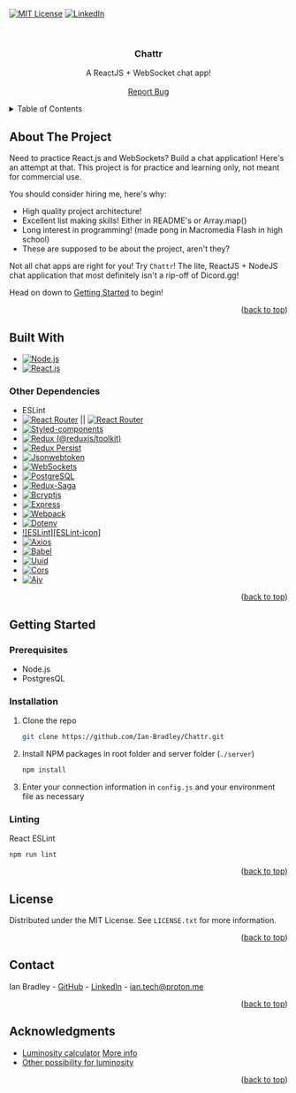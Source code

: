 <a name="readme-top"></a>


<!-- PROJECT SHIELD -->
<!-- [![Contributors][contributors-shield]][contributors-url]
[![Forks][forks-shield]][forks-url]
[![Stargazers][stars-shield]][stars-url]
[![Issues][issues-shield]][issues-url] -->
[![MIT License][license-shield]][license-url]
[![LinkedIn][linkedin-shield]][linkedin-url]


<br />


<!-- PROJECT LOGO -->
<div align="center">
  <a href="https://github.com/Ian-Bradley/Chattr">
    <!-- <img src="images/logo.png" alt="Logo" width="80" height="80"> -->
  </a>
  <h3 align="center">Chattr</h3>
  <p align="center">
    A ReactJS + WebSocket chat app!
    <!-- <br /> -->
    <!-- <a href=""><strong>Explore the docs »</strong></a> -->
    <br />
    <br />
    <!-- <a href="">View Demo</a> -->
    <!-- · -->
    <a href="https://github.com/Ian-Bradley/Chattr/issues">Report Bug</a>
    <!-- · -->
    <!-- <a href="https://github.com/Ian-Bradley/Chattr/issues">Request Feature</a> -->
  </p>
</div>


<!-- TABLE OF CONTENTS -->
<details>
  <summary>Table of Contents</summary>
  <ol>
    <li>
      <a href="#about-the-project">About The Project</a>
      <ul>
        <li><a href="#built-with">Built With</a></li>
      </ul>
    </li>
    <li>
      <a href="#getting-started">Getting Started</a>
      <ul>
        <li><a href="#prerequisites">Prerequisites</a></li>
        <li><a href="#installation">Installation</a></li>
      </ul>
    </li>
    <li><a href="#license">License</a></li>
    <li><a href="#contact">Contact</a></li>
    <li><a href="#acknowledgments">Acknowledgments</a></li>
  </ol>
</details>


<!-- ABOUT THE PROJECT -->
## About The Project

<!-- [![Product Name Screen Shot][product-screenshot]](https://example.com) -->

Need to practice React.js and WebSockets? Build a chat application! Here's an attempt at that. This project is for practice and learning only, not meant for commercial use.

You should consider hiring me, here's why:
* High quality project architecture!
* Excellent list making skills! Either in README's or Array.map()
* Long interest in programming! (made pong in Macromedia Flash in high school)
* These are supposed to be about the project, aren't they?

Not all chat apps are right for you! Try `Chattr`! The lite, ReactJS + NodeJS chat application that most definitely isn't a rip-off of Dicord.gg!


Head on down to <a href="#getting-started">Getting Started</a> to begin!


<p align="right">(<a href="#readme-top">back to top</a>)</p>



## Built With

* [![Node.js][Node-icon]][Node-url]
* [![React.js][React-icon]][React-url]

### Other Dependencies

* ESLint
* [![React Router][React Router-icon]][React Router-url] || [![React Router][React Router-icon]][React Router-url2]
* [![Styled-components][Styled-components-icon]][Styled-components-url]
* [![Redux (@reduxjs/toolkit)][Redux-icon]][Redux-url]
* [![Redux Persist][Redux Persist-icon]][Redux Persist-url]
* [![Jsonwebtoken][Jsonwebtoken-icon]][Jsonwebtoken-url]
* [![WebSockets][WebSockets-icon]][WebSockets-url]
* [![PostgreSQL][PostgreSQL-icon]][PostgreSQL-url]
* [![Redux-Saga][Redux-Saga-icon]][Redux-Saga-url]
* [![Bcryptjs][Bcryptjs-icon]][Bcryptjs-url]
* [![Express][Express-icon]][Express-url]
* [![Webpack][Webpack-icon]][Webpack-url]
* [![Dotenv][Dotenv-icon]][Dotenv-url]
* [![ESLint][ESLint-icon]][ESLint-url]
* [![Axios][Axios-icon]][Axios-url]
* [![Babel][Babel-icon]][Babel-url]
* [![Uuid][Uuid-icon]][Uuid-url]
* [![Cors][Cors-icon]][Cors-url]
* [![Ajv][Ajv-icon]][Ajv-url]


<p align="right">(<a href="#readme-top">back to top</a>)</p>



<!-- GETTING STARTED -->
## Getting Started


### Prerequisites

* Node.js
* PostgresQL

### Installation

1. Clone the repo
   ```sh
   git clone https://github.com/Ian-Bradley/Chattr.git
   ```
2. Install NPM packages in root folder and server folder (`./server`)
   ```sh
   npm install
   ```
3. Enter your connection information in `config.js` and your environment file as necessary

### Linting

React ESLint

```
npm run lint
```


<p align="right">(<a href="#readme-top">back to top</a>)</p>



<!-- LICENSE -->
## License

Distributed under the MIT License. See `LICENSE.txt` for more information.

<p align="right">(<a href="#readme-top">back to top</a>)</p>



<!-- CONTACT -->
## Contact

Ian Bradley - [GitHub](https://github.com/Ian-Bradley/) - [LinkedIn](https://linkedin.com/in/ian-bradley-418505159/) - ian.tech@proton.me


<p align="right">(<a href="#readme-top">back to top</a>)</p>



<!-- ACKNOWLEDGMENTS -->
## Acknowledgments

* [Luminosity calculator](https://react-icons.github.io/react-icons/search) [More info](https://en.wikipedia.org/wiki/Rec._709#Luma_coefficients)
* [Other possibility for luminosity](https://github.com/bgrins/TinyColor)


<p align="right">(<a href="#readme-top">back to top</a>)</p>

<!-- MARKDOWN LINKS & IMAGES -->
<!-- [contributors-shield]: https://img.shields.io/github/contributors/Ian-Bradley/Chattr?style=flat-square
[contributors-url]: https://github.com/Ian-Bradley/Chattr/graphs/contributors
[forks-shield]: https://img.shields.io/github/forks/Ian-Bradley/Chattr?style=flat-square
[forks-url]: https://github.com/Ian-Bradley/Chattr/network/members
[stars-shield]: https://img.shields.io/github/stars/Ian-Bradley/Chattr?style=flat-square
[stars-url]: https://github.com/Ian-Bradley/Chattr/stargazers
[issues-shield]: https://img.shields.io/github/issues/Ian-Bradley/Chattr?style=flat-square
[issues-url]: https://github.com/Ian-Bradley/Chattr/issues -->
[license-shield]: https://img.shields.io/github/license/Ian-Bradley/Chattr?style=flat-square
[license-url]: https://github.com/Ian-Bradley/Chattr/blob/master/LICENSE.txt
[linkedin-shield]: https://img.shields.io/badge/-LinkedIn-black?style=plastic&logo=linkedin&colorB=555
[linkedin-url]: https://linkedin.com/in/ian-bradley-418505159/

<!-- [product-screenshot]: images/screenshot.png -->

[React-icon]: https://img.shields.io/badge/React-20232A?style=plastic&logo=react&logoColor=61DAFB
[React-url]: https://reactjs.org/
[Node-icon]: https://img.shields.io/badge/React-20232A?style=plastic&logo=react&logoColor=61DAFB
[Node-url]: https://nodejs.org/

[Ajv-icon]: https://img.shields.io/badge/React-20232A?style=plastic&logo=react&logoColor=61DAFB
[Ajv-url]: https://ajv.js.org/
[Axios-icon]: https://img.shields.io/badge/React-20232A?style=plastic&logo=react&logoColor=61DAFB
[Axios-url]: https://axios-http.com/
[Babel-icon]: https://img.shields.io/badge/React-20232A?style=plastic&logo=react&logoColor=61DAFB
[Babel-url]: https://babeljs.io/
[Bcryptjs-icon]: https://img.shields.io/badge/React-20232A?style=plastic&logo=react&logoColor=61DAFB
[Bcryptjs-url]: https://github.com/dcodeIO/bcrypt.js#readme
[Cors-icon]: https://img.shields.io/badge/React-20232A?style=plastic&logo=react&logoColor=61DAFB
[Cors-url]: https://github.com/expressjs/cors#readme
[Dotenv-icon]: https://img.shields.io/badge/React-20232A?style=plastic&logo=react&logoColor=61DAFB
[Dotenv-url]: https://github.com/motdotla/dotenv#readme
[WebSESLintoESLintckets-icon]: https://img.shields.io/badge/React-20232A?style=plastic&logo=react&logoColor=61DAFB
[ESLint-url]: https://eslint.org/
[Express-icon]: https://img.shields.io/badge/React-20232A?style=plastic&logo=react&logoColor=61DAFB
[Express-url]: https://expressjs.com/
[Jsonwebtoken-icon]: https://img.shields.io/badge/React-20232A?style=plastic&logo=react&logoColor=61DAFB
[Jsonwebtoken-url]: https://github.com/auth0/node-jsonwebtoken#readme
[PostgreSQL-icon]: https://img.shields.io/badge/React-20232A?style=plastic&logo=react&logoColor=61DAFB
[PostgreSQL-url]: https://github.com/brianc/node-postgres
[React Router-icon]: https://img.shields.io/badge/React-20232A?style=plastic&logo=react&logoColor=61DAFB
[React Router-url]: https://reactrouter.com/
[React Router-url2]: https://github.com/remix-run/react-router#readme
[Redux-icon]: https://img.shields.io/badge/React-20232A?style=plastic&logo=react&logoColor=61DAFB
[Redux-url]: https://redux.js.org/
[Redux Persist-icon]: https://img.shields.io/badge/React-20232A?style=plastic&logo=react&logoColor=61DAFB
[Redux Persist-url]: https://github.com/rt2zz/redux-persist#readme
[Redux-Saga-icon]: https://img.shields.io/badge/React-20232A?style=plastic&logo=react&logoColor=61DAFB
[Redux-Saga-url]: https://redux-saga.js.org/
[Styled-components-icon]: https://img.shields.io/badge/React-20232A?style=plastic&logo=react&logoColor=61DAFB
[Styled-components-url]: https://styled-components.com/
[Uuid-icon]: https://img.shields.io/badge/React-20232A?style=plastic&logo=react&logoColor=61DAFB
[Uuid-url]: https://github.com/uuidjs/uuid#readme
[Webpack-icon]: https://img.shields.io/badge/React-20232A?style=plastic&logo=react&logoColor=61DAFB
[Webpack-url]: https://webpack.js.org/
[WebSockets-icon]: https://img.shields.io/badge/React-20232A?style=plastic&logo=react&logoColor=61DAFB
[WebSockets-url]: https://github.com/websockets/ws